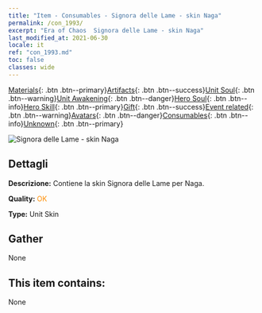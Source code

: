```yaml
---
title: "Item - Consumables - Signora delle Lame - skin Naga"
permalink: /con_1993/
excerpt: "Era of Chaos  Signora delle Lame - skin Naga"
last_modified_at: 2021-06-30
locale: it
ref: "con_1993.md"
toc: false
classes: wide
---
```

 [Materials](/ItemsIT/){: .btn .btn--primary}[Artifacts](/ItemsIT/Artifacts/){: .btn .btn--success}[Unit Soul](/ItemsIT/UnitSoul/){: .btn .btn--warning}[Unit Awakening](/ItemsIT/UnitAwakening/){: .btn .btn--danger}[Hero Soul](/ItemsIT/HeroSoul/){: .btn .btn--info}[Hero Skill](/ItemsIT/HeroSkill/){: .btn .btn--primary}[Gift](/ItemsIT/Gift/){: .btn .btn--success}[Event related](/ItemsIT/Events/){: .btn .btn--warning}[Avatars](/ItemsIT/Avatars/){: .btn .btn--danger}[Consumables](/ItemsIT/Consumables/){: .btn .btn--info}[Unknown](/ItemsIT/Unknown/){: .btn .btn--primary}

 ![Signora delle Lame - skin Naga](/images/u/ti_najia.jpg)

## Dettagli
 **Descrizione:** Contiene la skin Signora delle Lame per Naga.

 **Quality:** <span style="color: #FF8C00">OK</span>

 **Type:** Unit Skin

## Gather

  None

## This item contains:

  None

